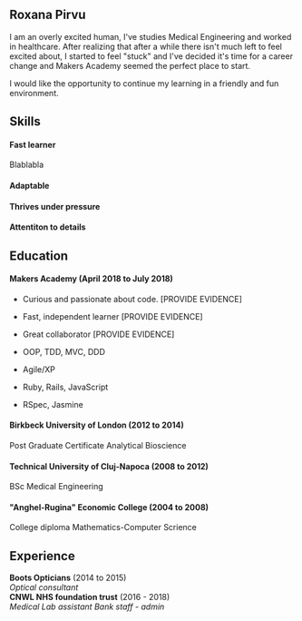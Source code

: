 ## Roxana Pirvu

I am an overly excited human, I've studies Medical Engineering and worked in healthcare. After realizing that after a while there isn't much left to feel excited about, I started to feel "stuck" and I've decided it's time for a career change and  Makers Academy seemed the perfect place to start. 

I would like the opportunity to continue my learning in a friendly and fun environment.


## Skills

#### Fast learner
Blablabla

#### Adaptable

#### Thrives under pressure

#### Attentiton to details

#### 

## Education

#### Makers Academy (April 2018 to July 2018)

- Curious and passionate about code. [PROVIDE EVIDENCE]
- Fast, independent learner [PROVIDE EVIDENCE]
- Great collaborator [PROVIDE EVIDENCE]

- OOP, TDD, MVC, DDD
- Agile/XP
- Ruby, Rails, JavaScript
- RSpec, Jasmine

#### Birkbeck University of London (2012 to 2014)

Post Graduate Certificate Analytical Bioscience

#### Technical University of Cluj-Napoca (2008 to 2012)

BSc Medical Engineering

#### "Anghel-Rugina" Economic College (2004 to 2008)

College diploma Mathematics-Computer Scrience

## Experience

**Boots Opticians** (2014 to 2015)    
*Optical consultant*  
**CNWL NHS foundation trust** (2016 - 2018)   
*Medical Lab assistant*
*Bank staff - admin*
